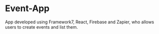 # Event-App
App developed using Framework7, React, Firebase and Zapier, who allows users to create events and list them.
